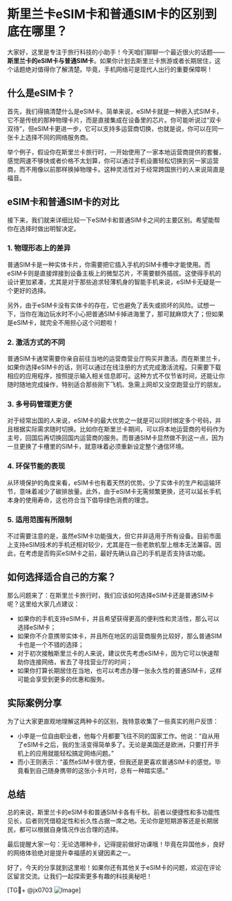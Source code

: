 # 斯里兰卡eSIM卡和普通SIM卡的区别到底在哪里？

大家好，这里是专注于旅行科技的小助手！今天咱们聊聊一个最近很火的话题——**斯里兰卡的eSIM卡与普通SIM卡**。如果你计划去斯里兰卡旅游或者长期居住，这个话题绝对值得你了解清楚。毕竟，手机网络可是现代人出行的重要保障啊！

## 什么是eSIM卡？

首先，我们得搞清楚什么是eSIM卡。简单来说，eSIM卡就是一种嵌入式SIM卡，它不是传统的那种物理卡片，而是直接集成在设备里的芯片。你可能听说过“双卡双待”，但eSIM卡更进一步，它可以支持多运营商切换，也就是说，你可以在同一张卡上选择不同的网络服务商。

举个例子，假设你在斯里兰卡旅行时，一开始使用了一家本地运营商提供的套餐，感觉网速不够快或者价格不太划算，你可以通过手机设置轻松切换到另一家运营商，而不用像以前那样换掉物理卡。这种灵活性对于经常跨国旅行的人来说简直是福音。

## eSIM卡和普通SIM卡的对比

接下来，我们就来详细比较一下eSIM卡和普通SIM卡之间的主要区别。希望能帮你在选择时做出明智决定。

### 1. **物理形态上的差异**
普通SIM卡是一种实体卡片，你需要把它插入手机的SIM卡槽中才能使用。而eSIM卡则是直接焊接到设备主板上的微型芯片，不需要额外插拔。这使得手机的设计更加紧凑，尤其是对于那些追求轻薄机身的智能手机来说，eSIM卡无疑是一个更好的选择。

另外，由于eSIM卡没有实体卡的存在，它也避免了丢失或损坏的风险。试想一下，当你在海边玩水时不小心把普通SIM卡掉进海里了，那可就麻烦大了；但如果是eSIM卡，就完全不用担心这个问题啦！

### 2. **激活方式的不同**
普通SIM卡通常需要你亲自前往当地的运营商营业厅购买并激活。而在斯里兰卡，如果你选择eSIM卡的话，则可以通过在线注册的方式完成激活流程。只需要下载相应的应用程序，按照提示输入相关信息即可。这种方式不仅节省时间，还能让你随时随地完成操作，特别适合那些刚下飞机、急需上网却又没空跑营业厅的朋友。

### 3. **多号码管理更方便**
对于经常出国的人来说，eSIM卡的最大优势之一就是可以同时绑定多个号码，并且根据实际需求随时切换。比如你在斯里兰卡期间，可以将本地运营商的号码作为主号，回国后再切换回国内运营商的服务。而普通SIM卡显然做不到这一点，因为一旦更换了卡槽里的SIM卡，就意味着必须重新设定整个通信环境。

### 4. **环保节能的表现**
从环境保护的角度来看，eSIM卡也有着天然的优势。少了实体卡的生产和运输环节，意味着减少了碳排放量。此外，由于eSIM卡无需频繁更换，还可以延长手机本身的使用寿命，这也符合当下倡导绿色消费的理念。

### 5. **适用范围有所限制**
不过需要注意的是，虽然eSIM卡功能强大，但它并非适用于所有设备。目前市面上支持eSIM技术的手机还相对较少，尤其是在一些老款机型上根本无法兼容。因此，在考虑是否购买eSIM卡之前，最好先确认自己的手机是否支持该功能。

## 如何选择适合自己的方案？

那么问题来了：在斯里兰卡旅行时，我们应该如何选择eSIM卡还是普通SIM卡呢？这里给大家几点建议：

- 如果你的手机支持eSIM卡，并且希望获得更高的便利性和灵活性，那么可以选择eSIM卡；
- 如果你不介意携带实体卡，并且所在地区的运营商服务比较好，那么普通SIM卡也是一个不错的选择；
- 对于初次接触斯里兰卡的人来说，建议优先考虑eSIM卡，因为它可以快速帮助你连接网络，省去了寻找营业厅的时间；
- 如果你打算长期居住在当地，也可以考虑办理一张永久性的普通SIM卡，这样可能会享受到更多的优惠和服务。

## 实际案例分享

为了让大家更直观地理解这两种卡的区别，我特意收集了一些真实的用户反馈：

- 小李是一位自由职业者，他每个月都要飞往不同的国家工作。他说：“自从用了eSIM卡之后，我的生活变得简单多了。无论是美国还是欧洲，只要打开手机上的应用就能轻松搞定网络问题。”
- 而小王则表示：“虽然eSIM卡很方便，但我还是更喜欢普通SIM卡的感觉。毕竟看到自己随身携带的这张小卡片时，总有一种踏实感。”

## 总结

总的来说，斯里兰卡的eSIM卡和普通SIM卡各有千秋。前者以便捷性和多功能性见长，后者则凭借稳定性和长久性占据一席之地。无论你是短期游客还是长期居民，都可以根据自身情况作出合理的选择。

最后提醒大家一句：无论选哪种卡，记得提前做好功课哦！毕竟在异国他乡，良好的网络体验绝对是提升幸福感的关键因素之一。

好了，今天的分享就到这里啦！如果你还有其他关于eSIM卡的问题，欢迎在评论区留言交流。让我们一起探索更多有趣的科技奥秘吧！

[TG💪+ @jx0703 ![Image](https://github.com/user-attachments/assets/dbca1d08-cadb-493c-b0ec-ad6f7a83f270)]